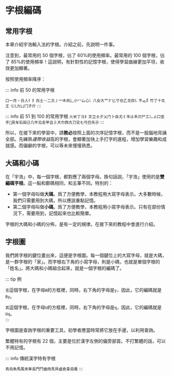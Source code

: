 
# 字根編碼

## 常用字根

本章介紹宇浩輸入法的字根。介紹之前，先説明一件事。

注意到，最常用的 50 個字根，佔了 60%的使用頻率。最常用的 100 個字根，佔了 85%的使用頻率！這説明，有針對性的記憶字根，使得學習曲線更加平坦，收效更加顯著。

按照使用頻率降序：

::: info 前 50 的常用字根

`口一月丶日人亻扌白土丷二又丿宀木尚辶小冖厶心氵八女大艹𠂇匕寸也乙戈目讠不龰阝竹了十夂王刂儿力凵冂子斤`
:::

::: info 前 51 到 100 的常用字根
`火米丁彐纟文立士夕乂门卜自尤彳羊止禾贝尸工乚上囗至手𬺰艮车石田己几牛见走甲且彡犬巾西方刀殳七弓巴矢示`
:::

所以，在接下來的學習中，請**務必**按照上面的次序記憶字根，而不是一股腦地背誦全部。先練熟*邊際收益*高的字根，會顯著加快上手打字的進程，增加學習樂趣和成就感。而偏僻的字根，可以等未來慢慢熟悉。

## 大碼和小碼

在「宇浩」中，每一個字根，都對應了兩個字母。換句話説，「宇浩」使用的是**雙編碼字根**。這一點和鄭碼相同，和五筆不同。特別的：

- 第一個字母叫做**大碼**。爲了方便教學，本教程用大寫字母表示。大多數時候，我們只需要用到大碼，所以應該重點記憶。
- 第二個字母叫做**小碼**。爲了方便教學，本教程用小寫字母表示。只有在部份情況下，需要用到，記憶起來也比較簡單。

字根的大碼和小碼的分佈，是有一定的規律。在接下來的教程中會進行介紹。

## 字根圖

我們將字根的鍵位畫出來，這便是字根圖。每一個鍵位上的大寫字母，就是大碼，是一群字根的「家」。而字根右下角的小寫字母，則是小碼，也就是單個字根的「姓名」。將大碼和小碼組合起來，就是一個字根的編碼了。

::: tip 例

`言`這個字根，在字母`B`的方框裡，同時，右下角的字母是`y`，因此，它的編碼就是`By`。  

`其`這個字根，在字母`U`的方框裡，同時，右下角的字母是`q`，因此，它的編碼就是`Uq`。  
:::

字根圖是查詢字根的重要工具，初學者應當時常將它放在手邊，以利用查詢。

繁體特有的字根有 22 個，主要是位於漢字左側的偏旁部首。不打繁體的話，可以不用記憶。

::: info 傳統漢字特有字根

`鳥烏魚馬風來車長門鬥齒飛見貝鹵僉韋咼黽`
:::

<script setup>
import ZigenMap from "@/zigen/ZigenMap.vue"
</script>
<ZigenMap :default-scheme="'star'" column-min-width="1.5rem" />

